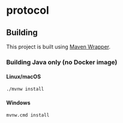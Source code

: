 # protocol

## Building

This project is built using [Maven Wrapper](https://github.com/takari/maven-wrapper).

### Building Java only (no Docker image)

#### Linux/macOS

```bash
./mvnw install
```

#### Windows

```bash
mvnw.cmd install
```

